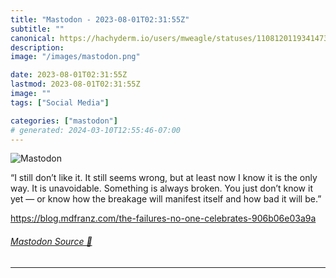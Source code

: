 ```yaml
---
title: "Mastodon - 2023-08-01T02:31:55Z"
subtitle: ""
canonical: https://hachyderm.io/users/mweagle/statuses/110812011934147374
description:
image: "/images/mastodon.png"

date: 2023-08-01T02:31:55Z
lastmod: 2023-08-01T02:31:55Z
image: ""
tags: ["Social Media"]

categories: ["mastodon"]
# generated: 2024-03-10T12:55:46-07:00
---
```

![Mastodon](/images/mastodon.png)

<p>“I still don’t like it. It still seems wrong, but at least now I know it is the only way. It is unavoidable. Something is always broken. You just don’t know it yet — or know how the breakage will manifest itself and how bad it will be.”</p><p><a href="https://blog.mdfranz.com/the-failures-no-one-celebrates-906b06e03a9a" target="_blank" rel="nofollow noopener noreferrer" translate="no"><span class="invisible">https://</span><span class="ellipsis">blog.mdfranz.com/the-failures-</span><span class="invisible">no-one-celebrates-906b06e03a9a</span></a></p>


###### [Mastodon Source 🐘](https://hachyderm.io/@mweagle/110812011934147374)

___
